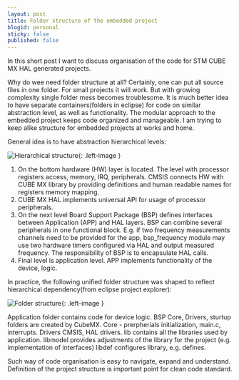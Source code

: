 ```yaml
---
layout: post
title: Folder structure of the embedded project
blogid: personal
sticky: false
published: false
---
```

In this short post I want to discuss organisation of the code for STM CUBE MX HAL generated projects.

Why do wee need folder structure at all? 
Certainly, one can put all source files in one folder. For small projects it will work. But with growing complexity single folder mess becomes troublesome. 
It is much better idea to have separate containers(folders in eclipse) for code on similar abstraction level, as well as functionality.
The modular approach to the embedded project keeps code organized and manageable.
I am trying to keep alike structure for embedded projects at works and home.

General idea is to have abstraction hierarchical levels:

![Hierarchical structure]({{"/images/img/2019-06-07/Vsod4b4.png"|relative_url}}){: .left-image }

1. On the bottom hardware (HW) layer is located. The level with processor registers access, memory, IRQ, peripherals. CMSIS connects HW with CUBE MX library by providing definitions and human readable names for registers memory mapping.
2. CUBE MX HAL implements universal API for usage of processor peripherals. 
3. On the next level Board Support Package (BSP) defines interfaces between Application (APP) and HAL layers. BSP can combine several peripherals in one functional block. E.g. if two frequency measurements channels need to be provided for the app, bsp_frequency module may use two hardware timers configured via HAL and output measured frequency. The responsibility of BSP is to encapsulate HAL calls.
4. Final level is application level. APP implements functionality of the device, logic. 

In practice, the following unified folder structure was shaped to reflect hierarchical dependency(from eclipse project explorer):

![Folder structure]({{"/images/img/2019-06-07/general_architecture.PNG"|relative_url}}){: .left-image }

Application folder contains code for device logic.
BSP 
Core, Drivers, sturtup folders are created by CubeMX. Core - prerpherials initialization, main.c, interrupts.
Drivers CMSIS, HAL drivers. 
lib contains all the libraries used by application.
libmodel provides adjustments of the library for the project (e.g. implementation of interfaces)
libdef configures library, e.g. defines.

Such way of code organisation is easy to navigate, expand and understand.
Definition of the project structure is important point for clean code standard.

